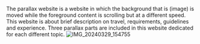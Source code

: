 The parallax website is a website in which the background that is (image) is moved while the foreground content is scrolling but at a different speed.  
This website is about brief description on travel, requirements, guidelines and experience. Three parallax parts are included in this website dedicated for each different topic.
![IMG_20240329_154755](https://github.com/SirishaDigiSpace/HTML_SideProjects/assets/116715315/731a571d-bb22-47a9-8623-119f91e3c336)

